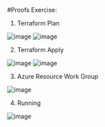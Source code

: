 #Proofs Exercise:

1. Terraform Plan

![image](https://github.com/PaulaTrujillo27/azfunction-tf/assets/71205932/673ebea7-642b-4ec2-9b8b-30558bf51096)
![image](https://github.com/PaulaTrujillo27/azfunction-tf/assets/71205932/789a164d-9cad-47e9-ac9c-d1b087c7398a)

2. Terraform Apply

![image](https://github.com/PaulaTrujillo27/azfunction-tf/assets/71205932/b50a4cb6-e110-43b9-845b-0ac5be46c115)
![image](https://github.com/PaulaTrujillo27/azfunction-tf/assets/71205932/5ab2030e-bd90-4064-bf89-a01d045f89b6)

3. Azure Resource Work Group

![image](https://github.com/PaulaTrujillo27/azfunction-tf/assets/71205932/8c8eac1f-9109-48cb-846a-2d2d19447b88)

4. Running

![image](https://github.com/PaulaTrujillo27/azfunction-tf/assets/71205932/1a01789f-0faa-4c33-89ea-5297e0ec06fb)



